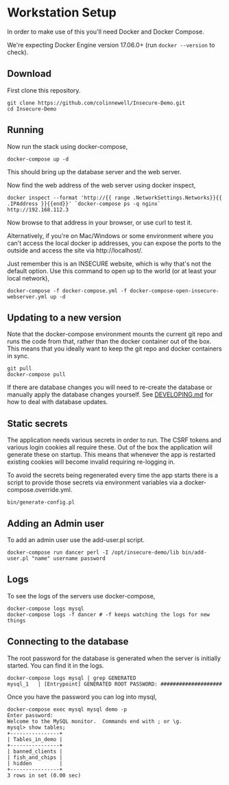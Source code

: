 # Workstation Setup

In order to make use of this you'll need Docker and Docker Compose.

We're expecting Docker Engine version 17.06.0+ (run `docker --version` 
to check).

## Download

First clone this repository.

    git clone https://github.com/colinnewell/Insecure-Demo.git
    cd Insecure-Demo

## Running

Now run the stack using docker-compose,

    docker-compose up -d

This should bring up the database server and the web server.

Now find the web address of the web server using docker inspect,

    docker inspect --format 'http://{{ range .NetworkSettings.Networks}}{{ .IPAddress }}{{end}}' `docker-compose ps -q nginx`
    http://192.168.112.3

Now browse to that address in your browser, or use curl to test it.

Alternatively, if you're on Mac/Windows or some environment
where you can't access the local docker ip addresses, you can
expose the ports to the outside and access the site via http://localhost/.

Just remember this is an INSECURE website, which is why that's not
the default option.  Use this command to open up to the world (or at least
your local network),

    docker-compose -f docker-compose.yml -f docker-compose-open-insecure-webserver.yml up -d

## Updating to a new version

Note that the docker-compose environment mounts the current git repo and
runs the code from that, rather than the docker container out of the box.
This means that you ideally want to keep the git repo and docker containers
in sync.

    git pull
    docker-compose pull

If there are database changes you will need to re-create the database or
manually apply the database changes yourself.  See
[DEVELOPING.md](DEVELOPING.md#Database-updates) for how to deal with database
updates.

## Static secrets

The application needs various secrets in order to run.  The CSRF tokens and
various login cookies all require these.  Out of the box the application will
generate these on startup.  This means that whenever the app is restarted
existing cookies will become invalid requiring re-logging in.

To avoid the secrets being regenerated every time the app starts there is a script
to provide those secrets via environment variables via a
docker-compose.override.yml.

    bin/generate-config.pl

## Adding an Admin user

To add an admin user use the add-user.pl script.

    docker-compose run dancer perl -I /opt/insecure-demo/lib bin/add-user.pl "name" username password

## Logs

To see the logs of the servers use docker-compose,

    docker-compose logs mysql
    docker-compose logs -f dancer # -f keeps watching the logs for new things

## Connecting to the database

The root password for the database is generated when the server is 
initially started.  You can find it in the logs.

    docker-compose logs mysql | grep GENERATED
    mysql_1   | [Entrypoint] GENERATED ROOT PASSWORD: ####################

Once you have the password you can log into mysql,

    docker-compose exec mysql mysql demo -p
    Enter password:
    Welcome to the MySQL monitor.  Commands end with ; or \g.
    mysql> show tables;
    +----------------+
    | Tables_in_demo |
    +----------------+
    | banned_clients |
    | fish_and_chips |
    | hidden         |
    +----------------+
    3 rows in set (0.00 sec)

